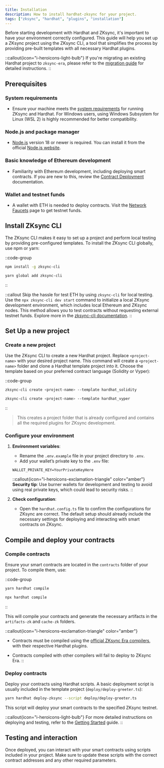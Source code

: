 ```yaml
---
title: Installation
description: How to install hardhat-zksync for your project.
tags: ["zksync", "hardhat", "plugins", "installation"]
---
```


Before starting development with Hardhat and ZKsync, it's important to have your environment correctly configured. This guide will help you set up a
ZKsync project using the ZKsync CLI, a tool that simplifies the process by providing pre-built templates with all necessary Hardhat plugins.

::callout{icon="i-heroicons-light-bulb"}
If you're migrating an existing Hardhat project to `zksync-era`, please refer to
the [migration guide](/zksync-era/tooling/hardhat/guides/migrating-to-zksync) for detailed instructions.
::

## Prerequisites

### System requirements

- Ensure your machine meets the [system requirements](%%zk_git_repo_era-compiler-solidity%%/tree/main#system-requirements) for running ZKsync and
Hardhat. For Windows users, using Windows Subsystem for Linux (WSL 2) is highly recommended for better compatibility.

### Node.js and package manager

- [Node.js](https://nodejs.org) version 18 or newer is required. You can install it from the official [Node.js website](https://nodejs.org).

### Basic knowledge of Ethereum development

- Familiarity with Ethereum development, including deploying smart contracts. If you are new to this, review
the [Contract Deployment](/zksync-protocol/differences/contract-deployment) documentation.

### Wallet and testnet funds

- A wallet with ETH is needed to deploy contracts. Visit the [Network Faucets](/ecosystem/network-faucets) page to get testnet funds.

## Install ZKsync CLI

The ZKsync CLI makes it easy to set up a project and perform local testing by providing pre-configured templates. To install the ZKsync CLI
globally, use npm or yarn:

::code-group

```bash [npm]
npm install -g zksync-cli
```

```bash [yarn]
yarn global add zksync-cli
```

::

::callout
Skip the hassle for test ETH by using `zksync-cli` for local testing.
Use the `npx zksync-cli dev start` command to initialize a local ZKsync development environment, which includes local Ethereum and ZKsync nodes.
This method allows you to test contracts without requesting external testnet funds. Explore more in the [zksync-cli documentation](/zksync-era/tooling/zksync-cli).
::

## Set Up a new project

### Create a new project

Use the ZKsync CLI to create a new Hardhat project. Replace `<project-name>` with your desired project name. This command will create
a `<project-name>` folder and clone a Hardhat template project into it. Choose the template based on your preferred contract language (Solidity or Vyper):

::code-group

```bash [Solidity]
zksync-cli create <project-name> --template hardhat_solidity
```

```bash [Vyper]
zksync-cli create <project-name> --template hardhat_vyper
```

::

> This creates a project folder that is already configured and contains all the required plugins for ZKsync development.

### Configure your environment

1. **Environment variables**:
   - Rename the `.env.example` file in your project directory to `.env`.
   - Add your wallet’s private key to the `.env` file:

   ```text
   WALLET_PRIVATE_KEY=YourPrivateKeyHere
   ```

   ::callout{icon="i-heroicons-exclamation-triangle" color="amber"}
   **Security tip**: Use burner wallets for development and testing to avoid using real private keys, which could lead to security risks.
   ::

2. **Check configuration**:
   - Open the `hardhat.config.ts` file to confirm the configurations for ZKsync are correct. The default setup should already include the necessary
   settings for deploying and interacting with smart contracts on ZKsync.

## Compile and deploy your contracts

### Compile contracts

Ensure your smart contracts are located in the `contracts` folder of your project. To compile them, use:

::code-group

```bash [yarn]
yarn hardhat compile
```

```bash [npx]
npx hardhat compile
```

::

This will compile your contracts and generate the necessary artifacts in the `artifacts-zk` and `cache-zk` folders.

::callout{icon="i-heroicons-exclamation-triangle" color="amber"}

- Contracts must be compiled using the
[official ZKsync Era compilers](/zksync-protocol/compiler/toolchain), with their respective Hardhat plugins.

- Contracts compiled with other compilers will fail to deploy to ZKsync Era.
::

### Deploy contracts

Deploy your contracts using Hardhat scripts. A basic deployment script is usually included in the template project (`deploy/deploy-greeter.ts`):

```bash
yarn hardhat deploy-zksync --script deploy/deploy-greeter.ts
```

This script will deploy your smart contracts to the specified ZKsync testnet.

::callout{icon="i-heroicons-light-bulb"}
For more detailed instructions on deploying and testing, refer to the [Getting Started](/zksync-era/tooling/hardhat/guides/getting-started) guide.
::

## Testing and interaction

Once deployed, you can interact with your smart contracts using scripts included in your project. Make sure to update these scripts with the correct
contract addresses and any other required parameters.
